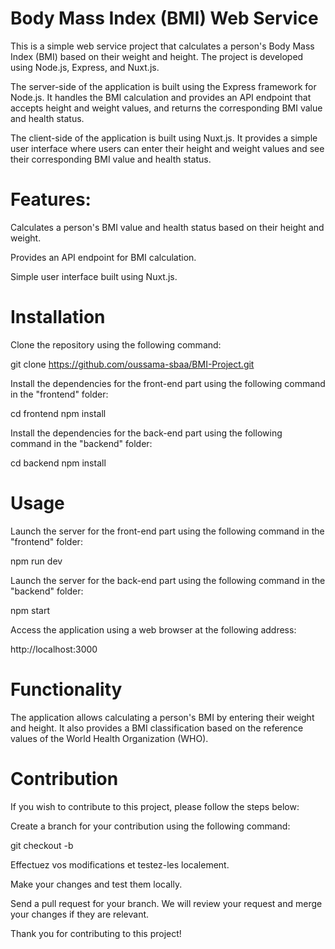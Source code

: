 # Body Mass Index (BMI) Web Service

This is a simple web service project that calculates a person's Body Mass Index (BMI) based on their weight and height. The project is developed using Node.js, Express, and Nuxt.js.

The server-side of the application is built using the Express framework for Node.js. It handles the BMI calculation and provides an API endpoint that accepts height and weight values, and returns the corresponding BMI value and health status.

The client-side of the application is built using Nuxt.js. It provides a simple user interface where users can enter their height and weight values and see their corresponding BMI value and health status.

# Features:

Calculates a person's BMI value and health status based on their height and weight.

Provides an API endpoint for BMI calculation.

Simple user interface built using Nuxt.js.

# Installation

Clone the repository using the following command:

git clone https://github.com/oussama-sbaa/BMI-Project.git
 
Install the dependencies for the front-end part using the following command in the "frontend" folder:

cd frontend
npm install

Install the dependencies for the back-end part using the following command in the "backend" folder:

cd backend
npm install

# Usage

Launch the server for the front-end part using the following command in the "frontend" folder:

npm run dev

Launch the server for the back-end part using the following command in the "backend" folder:

npm start

Access the application using a web browser at the following address:

http://localhost:3000

# Functionality

The application allows calculating a person's BMI by entering their weight and height. It also provides a BMI classification based on the reference values of the World Health Organization (WHO).

# Contribution

If you wish to contribute to this project, please follow the steps below:

Create a branch for your contribution using the following command:

git checkout -b <nom-de-votre-branche>
  
Effectuez vos modifications et testez-les localement.

Make your changes and test them locally.

Send a pull request for your branch. We will review your request and merge your changes if they are relevant.

Thank you for contributing to this project!
